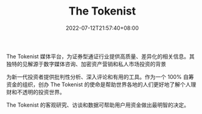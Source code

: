 ﻿---
weight: 
title: "The Tokenist"
description: "The Tokenist 媒体平台，为证券型通证行业提供高质量、差异化的相关信息"
date: 2022-07-12T21:57:40+08:00
lastmod: 2022-07-12T16:45:40+08:00
draft: false
authors: ["浮尘"]
featuredImage: "the-tokenist.png"
link: "https://thetokenist.io"
tags: ["元宇宙资讯","The Tokenist"]
categories: ["navigation"]
navigation: ["元宇宙资讯"]
lightgallery: true
toc: true
pinned: false
recommend: false
recommend1: false
---
The Tokenist 媒体平台，为证券型通证行业提供高质量、差异化的相关信息。其独特的见解源于数字媒体咨询、加密资产营销和私人市场投资的背景

为新一代投资者提供批判性分析、深入评论和有用的工具。作为一个 100% 自筹资金的组织，创办 The Tokenist 的使命是帮助世界各地的人们更好地了解个人理财和不透明的投资世界。

The Tokenist 的客观研究、访谈和数据可帮助用户用资金做出最明智的决定。


